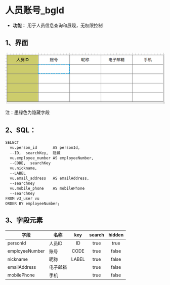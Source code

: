 # 人员账号_bgId
- **功能：** 用于人员信息查询和展现，无权限控制

## 1、界面
![](./../img/dynobj/人员账号.png)

注：墨绿色为隐藏字段

## 2、SQL：
```
SELECT
  vu.person_id       AS personId,
  --ID,  searchKey,  隐藏
  vu.employee_number AS employeeNumber,
  --CODE,  searchKey
  vu.nickname,
  --LABEL
  vu.email_address   AS emailAddress,
  --searchKey
  vu.mobile_phone    AS mobilePhone
  --searchKey
FROM v3_user vu
ORDER BY employeeNumber;
```

## 3、字段元素
|字段|名称|key|search|hidden|
|---|---|:---:|:---:|:---:|
|personId|人员ID|ID|true|true|
|employeeNumber|账号|CODE|true|false|
|nickname|昵称|LABEL|true|false|
|emailAddress|电子邮箱| |true|false|
|mobilePhone|手机| |true|false|


